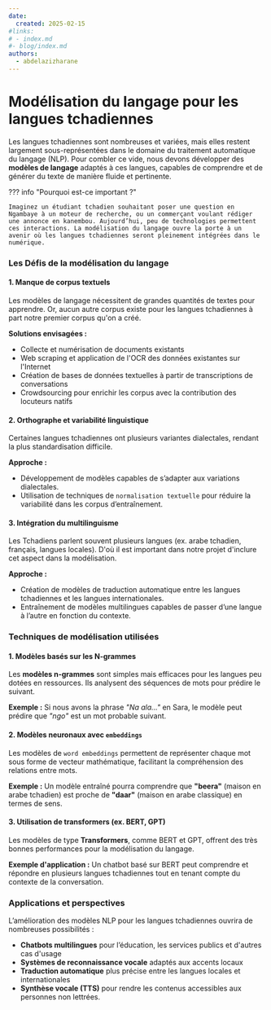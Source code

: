 ```yaml
---
date:
  created: 2025-02-15
#links:
# - index.md
#- blog/index.md
authors:
  - abdelazizharane
---
```


# Modélisation du langage pour les langues tchadiennes

Les langues tchadiennes sont nombreuses et variées, mais elles restent largement sous-représentées dans le domaine du traitement automatique du langage (NLP). Pour combler ce vide, nous devons développer des **modèles de langage** adaptés à ces langues, capables de comprendre et de générer du texte de manière fluide et pertinente.

<!-- more -->

??? info "Pourquoi est-ce important ?"

    Imaginez un étudiant tchadien souhaitant poser une question en Ngambaye à un moteur de recherche, ou un commerçant voulant rédiger une annonce en kanembou. Aujourd’hui, peu de technologies permettent ces interactions. La modélisation du langage ouvre la porte à un avenir où les langues tchadiennes seront pleinement intégrées dans le numérique.

### Les Défis de la modélisation du langage

#### 1. Manque de corpus textuels

<!-- bien plus -->

Les modèles de langage nécessitent de grandes quantités de textes pour apprendre. Or, aucun autre corpus existe pour les langues tchadiennes à part notre premier corpus qu'on a créé.

**Solutions envisagées :**

- Collecte et numérisation de documents existants
- Web scraping et application de l'OCR des données existantes sur l'Internet
- Création de bases de données textuelles à partir de transcriptions de conversations
- Crowdsourcing pour enrichir les corpus avec la contribution des locuteurs natifs

#### 2. Orthographe et variabilité linguistique

Certaines langues tchadiennes ont plusieurs variantes dialectales, rendant la plus standardisation difficile.

**Approche :**

- Développement de modèles capables de s’adapter aux variations dialectales.
- Utilisation de techniques de `normalisation textuelle` pour réduire la variabilité dans les corpus d’entraînement.

#### 3. Intégration du multilinguisme

Les Tchadiens parlent souvent plusieurs langues (ex. arabe tchadien, français, langues locales). D'où il est important dans notre projet d'inclure cet aspect dans la modélisation.

**Approche :**

- Création de modèles de traduction automatique entre les langues tchadiennes et les langues internationales.
- Entraînement de modèles multilingues capables de passer d’une langue à l’autre en fonction du contexte.

### Techniques de modélisation utilisées

#### 1. Modèles basés sur les N-grammes

Les **modèles n-grammes** sont simples mais efficaces pour les langues peu dotées en ressources. Ils analysent des séquences de mots pour prédire le suivant.

**Exemple :**
Si nous avons la phrase _"Na ala..."_ en Sara, le modèle peut prédire que _"ngo"_ est un mot probable suivant.

#### 2. Modèles neuronaux avec `embeddings`

Les modèles de `word embeddings` permettent de représenter chaque mot sous forme de vecteur mathématique, facilitant la compréhension des relations entre mots.

**Exemple :**
Un modèle entraîné pourra comprendre que **"beera"** (maison en arabe tchadien) est proche de **"daar"** (maison en arabe classique) en termes de sens.

#### 3. Utilisation de transformers (ex. BERT, GPT)

Les modèles de type **Transformers**, comme BERT et GPT, offrent des très bonnes performances pour la modélisation du langage.

**Exemple d'application :**
Un chatbot basé sur BERT peut comprendre et répondre en plusieurs langues tchadiennes tout en tenant compte du contexte de la conversation.

### Applications et perspectives

L’amélioration des modèles NLP pour les langues tchadiennes ouvrira de nombreuses possibilités :

- **Chatbots multilingues** pour l’éducation, les services publics et d'autres cas d'usage
- **Systèmes de reconnaissance vocale** adaptés aux accents locaux
- **Traduction automatique** plus précise entre les langues locales et internationales
- **Synthèse vocale (TTS)** pour rendre les contenus accessibles aux personnes non lettrées.
